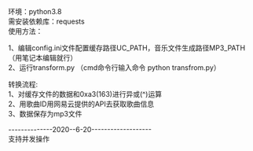 
环境：python3.8  
需安装依赖库：requests    
使用方法：  

1、编辑config.ini文件配置缓存路径UC_PATH，音乐文件生成路径MP3_PATH（用笔记本编辑就行）  
2、运行transform.py  （cmd命令行输入命令 python transfrom.py） 

转换流程:  
1、对缓存文件的数据和0xa3(163)进行异或(^)运算  
2、用歌曲ID用网易云提供的API去获取歌曲信息  
3、数据保存为mp3文件  


--------------2020--6-20-------------------  
支持并发操作
